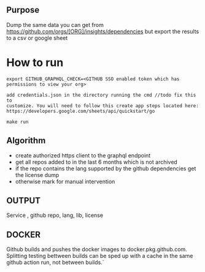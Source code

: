 ## Purpose

Dump the same data you can get from
https://github.com/orgs/[ORG]/insights/dependencies but export the results
to a csv or google sheet


# How to run
```
export GITHUB_GRAPHQL_CHECK=<GITHUB SSO enabled token which has permissions to view your org>
```

```
add credentials.json in the directory running the cmd //todo fix this to
customize. You will need to follow this create app steps located here:
https://developers.google.com/sheets/api/quickstart/go
```


```
make run
```


## Algorithm

* create authorized https client to the graphql endpoint
* get all repos added to in the last 6 months which is not archived
* if the repo contains the lang supported by the github dependencies get the
  license dump
* otherwise mark for manual intervention

## OUTPUT
 Service , github repo, lang, lib, license


## DOCKER

Github builds and pushes the docker images to docker.pkg.github.com.
Splitting testing bettween builds can be sped up with a cache in the same github
action run, not between builds.`
